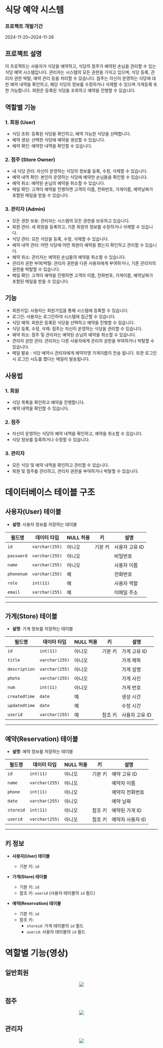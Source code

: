# 식당 예약 시스템

### 프로젝트 개발기간
2024-11-20~2024-11-28

## 프로젝트 설명
이 프로젝트는 사용자가 식당을 예약하고, 식당의 점주가 예약된 손님을 관리할 수 있는 식당 예약 시스템입니다.
관리자는 시스템의 모든 권한을 가지고 있으며, 식당 등록, 관리자 권한 박탈, 예약 관리 등을 처리할 수 있습니다.
점주는 자신이 운영하는 식당에 대한 예약 내역을 확인하고, 해당 식당의 정보를 수정하거나 삭제할 수 있으며 가게등록 또한 가능합니다. 
회원은 등록된 식당을 조회하고 예약을 진행할 수 있습니다.



## 역할별 기능

### 1. 회원 (User)
- 식당 조회: 등록된 식당을 확인하고, 예약 가능한 식당을 선택합니다.
- 예약 생성: 선택한 식당에 예약을 생성할 수 있습니다.
- 예약 확인: 예약한 내역을 확인할 수 있습니다.

### 2. 점주 (Store Owner)
- 내 식당 관리: 자신이 운영하는 식당의 정보를 등록, 수정, 삭제할 수 있습니다.
- 예약 내역 확인: 본인이 운영하는 식당에 예약한 손님들을 확인할 수 있습니다.
- 예약 취소: 예약된 손님의 예약을 취소할 수 있습니다.
- 메일 확인: 고객이 예약을 진행하면 고객의 이름, 전화번호, 가게이름, 예약날짜가 포함된 메일을 받을 수 있습니다.
### 3. 관리자 (Admin)
- 모든 권한 보유: 관리자는 시스템의 모든 권한을 보유하고 있습니다.
- 회원 관리: 새 회원을 등록하고, 기존 회원의 정보를 수정하거나 삭제할 수 있습니다.
- 식당 관리: 모든 식당을 등록, 수정, 삭제할 수 있습니다.
- 예약 내역 관리: 어떤 식당에 어떤 회원이 예약을 했는지 확인하고 관리할 수 있습니다.
- 예약 취소: 관리자는 예약된 손님들의 예약을 취소할 수 있습니다.
- 관리자 권한 부여/박탈: 관리자 권한을 다른 사용자에게 부여하거나, 기존 관리자의 권한을 박탈할 수 있습니다.
- 메일 확인: 고객이 예약을 진행하면 고객의 이름, 전화번호, 가게이름, 예약날짜가 포함된 메일을 받을 수 있습니다.
## 기능

- 회원가입: 사용자는 회원가입을 통해 시스템에 등록할 수 있습니다.
- 로그인: 사용자는 로그인하여 시스템에 접근할 수 있습니다.
- 식당 예약: 회원은 등록된 식당을 선택하고 예약을 진행할 수 있습니다.
- 식당 등록, 수정, 삭제: 점주는 자신이 운영하는 식당을 관리할 수 있습니다.
- 예약 취소: 점주 및 관리자는 예약된 손님의 예약을 취소할 수 있습니다.
- 관리자 권한 관리: 관리자는 다른 사용자에게 관리자 권한을 부여하거나 박탈할 수 있습니다.
- 메일 발송 : 식당 예약시 관리자에게 예약자명 가게이름이 전송 됩니다. 또한 로그인시 로그인 시도를 했다는 메일이 발송됩니다.

## 사용법

### 1. 회원
- 식당 목록을 확인하고 예약을 진행합니다.
- 예약 내역을 확인할 수 있습니다.

### 2. 점주
- 자신이 운영하는 식당의 예약 내역을 확인하고, 예약을 취소할 수 있습니다.
- 식당 정보를 등록하거나 수정할 수 있습니다.

### 3. 관리자
- 모든 식당 및 예약 내역을 확인하고 관리할 수 있습니다.
- 회원 및 점주를 관리하고, 관리자 권한을 부여하거나 박탈할 수 있습니다.


# 데이터베이스 테이블 구조


## 사용자(User) 테이블
- **설명**: 사용자 정보를 저장하는 테이블

| 필드명       | 데이터 타입      | NULL 허용 | 키       | 설명            |
|--------------|-----------------|-----------|----------|-----------------|
| `id`         | `varchar(255)` | 아니오     | 기본 키   | 사용자 고유 ID  |
| `password`   | `varchar(255)` | 아니오     |          | 비밀번호        |
| `name`       | `varchar(255)` | 아니오     |          | 사용자 이름      |
| `phonenum`   | `varchar(255)` | 예         |          | 전화번호         |
| `role`       | `int(11)`      | 예         |          | 사용자 역할      |
| `email`      | `varchar(255)` | 예         |          | 이메일 주소      |

---

## 가게(Store) 테이블
- **설명**: 가게 정보를 저장하는 테이블

| 필드명        | 데이터 타입      | NULL 허용 | 키       | 설명            |
|---------------|-----------------|-----------|----------|-----------------|
| `id`          | `int(11)`      | 아니오     | 기본 키   | 가게 고유 ID    |
| `title`       | `varchar(255)` | 아니오     |          | 가게 제목        |
| `description` | `varchar(255)` | 아니오     |          | 가게 설명        |
| `photo`       | `varchar(255)` | 아니오     |          | 가게 사진        |
| `num`         | `int(11)`      | 아니오     |          | 가게 번호        |
| `createdtime` | `date`         | 예         |          | 생성 시간        |
| `updatedtime` | `date`         | 예         |          | 수정 시간        |
| `userid`      | `varchar(255)` | 예         | 참조 키   | 사용자 고유 ID   |

---

## 예약(Reservation) 테이블
- **설명**: 예약 정보를 저장하는 테이블

| 필드명    | 데이터 타입      | NULL 허용 | 키       | 설명             |
|-----------|-----------------|-----------|----------|------------------|
| `id`      | `int(11)`      | 아니오     | 기본 키   | 예약 고유 ID     |
| `name`    | `varchar(255)` | 아니오     |          | 예약자 이름       |
| `phone`   | `int(11)`      | 아니오     |          | 예약자 전화번호   |
| `date`    | `varchar(255)` | 아니오     |          | 예약 날짜         |
| `storeid` | `int(11)`      | 아니오     | 참조 키   | 예약된 가게 ID    |
| `userid`  | `varchar(255)` | 아니오     | 참조 키   | 예약자 사용자 ID  |

---

## 키 정보
- **사용자(User) 테이블**
  - 기본 키: `id`

- **가게(Store) 테이블**
  - 기본 키: `id`
  - 참조 키: `userid` (사용자 테이블의 `id` 필드)

- **예약(Reservation) 테이블**
  - 기본 키: `id`
  - 참조 키: 
    - `storeid`: 가게 테이블의 `id` 필드  
    - `userid`: 사용자 테이블의 `id` 필드
   

# 역할별 기능(영상)

## 일반회원
<p align="center">
  <img widh=""80%" src="https://github.com/user-attachments/assets/36ccac7a-ca48-49ef-9c36-559187a1a94c">
</p> 

## 점주
<p align="center">
  <img src="https://github.com/user-attachments/assets/d9b0c953-dc32-4b47-ac7e-738fc8c36639">
</p> 

## 관리자

<p align="center">
  <img src="https://github.com/user-attachments/assets/8b5ccde8-009a-4517-9d6d-4e02f024454a">
</p> 
